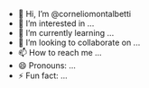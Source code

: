 - 👋 Hi, I’m @corneliomontalbetti
- 👀 I’m interested in ...
- 🌱 I’m currently learning ...
- 💞️ I’m looking to collaborate on ...
- 📫 How to reach me ...
- 😄 Pronouns: ...
- ⚡ Fun fact: ...

<!---
corneliomontalbetti/corneliomontalbetti is a ✨ special ✨ repository because its `README.md` (this file) appears on your GitHub profile.
You can click the Preview link to take a look at your changes.
--->
